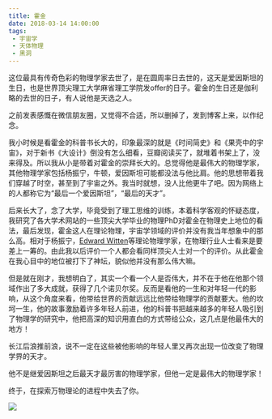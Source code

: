 ```yaml
---
title: 霍金
date: 2018-03-14 14:00:00
tags: 
 - 宇宙学
 - 天体物理
 - 黑洞     
---
```


这位最具有传奇色彩的物理学家去世了，是在圆周率日去世的，这天是爱因斯坦的生日，也是世界顶尖理工大学麻省理工学院发offer的日子。霍金的生日还是伽利略的去世的日子，有人说他是天选之人。

之前发表感慨在微信朋友圈，又觉得不合适，所以删掉了，发到博客上来，以作纪念。

我小时候是看霍金的科普书长大的，印象最深的就是《时间简史》和《果壳中的宇宙》，对于新书《大设计》倒没有怎么细看，豆瓣阅读买了，就堆着书架上了，没来得及。所以我从小是带着对霍金的崇拜长大的。总觉得他是最伟大的物理学家，其他物理学家包括杨振宁，牛顿，爱因斯坦可能都没法与他比肩。他的思想带着我们穿越了时空，甚至到了宇宙之外。我当时就想，没人比他更牛了吧。因为网络上的人都称它为“最后一个爱因斯坦”，“最后的天才”。

后来长大了，念了大学，毕竟受到了理工思维的训练，本着科学客观的怀疑态度，我研究了各大学术网站的一些顶尖大学毕业的物理PhD对霍金在物理史上地位的看法，最后发现，霍金这人在理论物理，宇宙学领域的评价并没有我当年想象中的那么高。相对于杨振宁，[Edward Witten](https://en.wikipedia.org/wiki/Edward_Witten)等理论物理学家，在物理行业人士看来是要差上一筹的。由此我以后评价一个人都会看同样顶尖人士对一个的评价。从此霍金在我心目中的地位被打下了神坛，貌似他并没有那么伟大嘛。

但是就在刚才，我想明白了，其实一个看一个人是否伟大，并不在于他在他那个领域作出了多大成就，获得了几个诺贝尔奖。反而是看他的一生和对年轻一代的影响，从这个角度来看，他带给世界的贡献远远比他带给物理学的贡献要大。他的坎坷一生，他的故事激励着许多年轻人前进，他的科普书把越来越多的年轻人吸引到了物理学的研究中，他把高深的知识用直白的方式带给公众，这几点是他最伟大的地方！ 

长江后浪推前浪，说不一定在这些被他影响的年轻人里又再次出现一位改变了物理学界的天才。

他不是继爱因斯坦之后最天才最厉害的物理学家，但他一定是最伟大的物理学家！

终于，在探索万物理论的进程中失去了你。

![](http://wx1.sinaimg.cn/large/a1ac93f3gy1fpcbg2sd1wj20go0b3aah.jpg)

